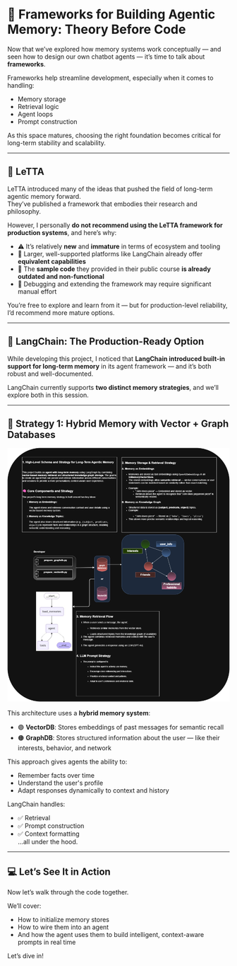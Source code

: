 # 🧩 Frameworks for Building Agentic Memory: Theory Before Code

Now that we’ve explored how memory systems work conceptually — and seen how to design our own chatbot agents — it’s time to talk about **frameworks**.

Frameworks help streamline development, especially when it comes to handling:
- Memory storage
- Retrieval logic
- Agent loops
- Prompt construction

As this space matures, choosing the right foundation becomes critical for long-term stability and scalability.

---

## 🥇 LeTTA

LeTTA introduced many of the ideas that pushed the field of long-term agentic memory forward.  
They’ve published a framework that embodies their research and philosophy.

However, I personally **do not recommend using the LeTTA framework for production systems**, and here’s why:

- ⚠️ It’s relatively **new** and **immature** in terms of ecosystem and tooling
- 🧩 Larger, well-supported platforms like LangChain already offer **equivalent capabilities**
- 🧪 The **sample code** they provided in their public course **is already outdated and non-functional**
- 🔧 Debugging and extending the framework may require significant manual effort

You’re free to explore and learn from it — but for production-level reliability, I’d recommend more mature options.

---

## 🔄 LangChain: The Production-Ready Option

While developing this project, I noticed that **LangChain introduced built-in support for long-term memory** in its agent framework — and it’s both robust and well-documented.

LangChain currently supports **two distinct memory strategies**, and we’ll explore both in this session.

---

## 🧠 Strategy 1: Hybrid Memory with Vector + Graph Databases

![LangChain Memory Architecture](../images/langgraph_tutorial.png)

This architecture uses a **hybrid memory system**:

- 🟣 **VectorDB**: Stores embeddings of past messages for semantic recall
- 🟠 **GraphDB**: Stores structured information about the user — like their interests, behavior, and network

This approach gives agents the ability to:
- Remember facts over time
- Understand the user's profile
- Adapt responses dynamically to context and history

LangChain handles:
- ✅ Retrieval
- ✅ Prompt construction
- ✅ Context formatting  
...all under the hood.

---

## 💻 Let’s See It in Action

Now let’s walk through the code together.

We’ll cover:
- How to initialize memory stores
- How to wire them into an agent
- And how the agent uses them to build intelligent, context-aware prompts in real time

Let’s dive in!
